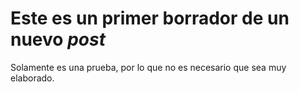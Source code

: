 # Este es un primer borrador de un nuevo _post_

Solamente es una prueba, por lo que no es necesario que sea muy elaborado.
